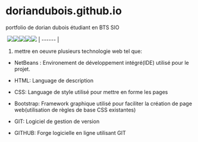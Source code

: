 # doriandubois.github.io
portfolio de dorian dubois étudiant en BTS SIO

![]() ![](https://github.com/Xziknight/doriandubois.github.io/blob/main/HTML5_icon-icons.com_67090%20(Personnalis%C3%A9).png)![](https://github.com/Xziknight/doriandubois.github.io/blob/main/CSS%20icone%20(Personnalis%C3%A9).png)![](https://github.com/Xziknight/doriandubois.github.io/blob/main/bootstrap%20(Personnalis%C3%A9).png)![](https://github.com/Xziknight/doriandubois.github.io/blob/main/git%20icone%20(Personnalis%C3%A9).png)![](https://github.com/Xziknight/doriandubois.github.io/blob/main/github%20icone%20(Personnalis%C3%A9).png)
| ------ | 

1) mettre en oeuvre plusieurs technologie web tel que:

- NetBeans : Environement de développement intégré(IDE) utilisé pour le projet.

- HTML: Language de description

- CSS: Language de style utilisé pour mettre en forme les pages

- Bootstrap: Framework graphique utilisé pour faciliter la création de page web(utilisation de règles de base CSS existantes)

- GIT: Logiciel de gestion de version 

- GITHUB: Forge logicielle en ligne utilisant GIT
